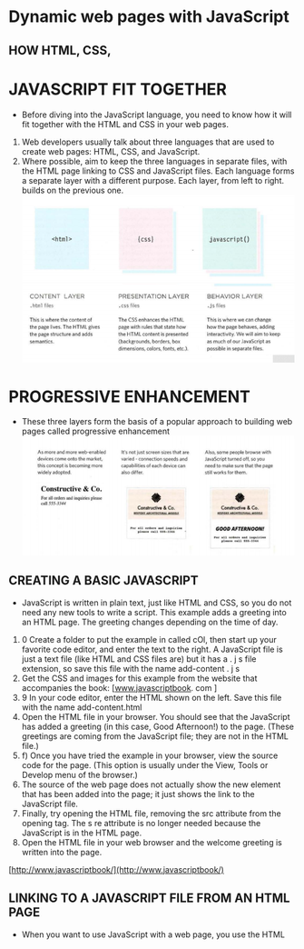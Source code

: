 #  Dynamic web pages with JavaScript 
## HOW HTML, CSS,
# JAVASCRIPT FIT TOGETHER
+ Before diving into the JavaScript language, you need to know how it will fit together with the HTML and CSS in your web pages. 
1. Web developers usually talk about three languages that are used to create web pages: HTML, CSS, and JavaScript. 
2. Where possible, aim to keep the three languages in separate files, with the HTML page linking to CSS and JavaScript files. 
Each language forms a separate layer with a different purpose. Each layer, from left to right. builds on the previous one.
![Image](555.png)
![image](666.png)
# PROGRESSIVE ENHANCEMENT
* These three layers form the basis of a popular approach to building web pages called progressive enhancement
![image](777.png)
## CREATING A BASIC JAVASCRIPT 
- JavaScript is written in plain text, just like HTML and CSS, so you do not need any new tools to write a script. This example adds a greeting into an HTML page. The greeting changes depending on the time of day. 
1. 0 Create a folder to put the example in called cOl, then start up your favorite code editor, and enter the text to the right. A JavaScript file is just a text file (like HTML and CSS files are) but it has a . j s file extension, so save this file with the name add-content . j s
2. Get the CSS and images for this example from the website that accompanies the book: [www.javascriptbook. com ]
3. 9 In your code editor, enter the HTML shown on the left. Save this file with the name add-content.html
3. Open the HTML file in your browser. You should see that the JavaScript has added a greeting (in this case, Good Afternoon!) to the page. (These greetings are coming from the JavaScript file; they are not in the HTML file.) 
5. f) Once you have tried the example in your browser, view the source code for the page. (This option is usually under the View, Tools or Develop menu of the browser.) 
6. The source of the web page does not actually show the new element that has been added into the page; it just shows the link to the JavaScript file. 
7. Finally, try opening the HTML file, removing the src attribute from the opening <script> tag, and adding the new code shown on the left between the opening <script> tag and the closing </script> tag. The s re attribute is no longer needed because the JavaScript is in the HTML page.
8. Open the HTML file in your web browser and the welcome greeting is written into the page. 


[http://www.javascriptbook/](http://www.javascriptbook/) 
## LINKING TO A JAVASCRIPT FILE FROM AN HTML PAGE 
+ When you want to use JavaScript with a web page, you use the HTML <script> element to tell the browser it is coming across a script. Its s re attribute tells people where the JavaScript file is stored. 
# How to usr objects and methodes 
![Image](888.png)
## JAVASCRIPT RUNS WHERE IT IS FOUND IN THE HTML
+ When the browser comes across a <script> element, it stops to load the script and then checks to see if it needs to do anything. 
![image](999.png)
# Bacic Javascript Instruction
+ In this chapter, you will start learning to read and write JavaScript. You wil l also learn how to give a web browser instructions you want it to follow.
## STATEMENTS 
+ A script is a series of instructions that a computer can follow one-by-one. Each individual instruction or step is known as a statement. Statements should end with a semicolon.  
![image](10.png)
## COMMENTS 
+ You should write comments to explain what your code does. They help make your code easier to read and understand. This can help you and others who read your code. 
## WHAT IS A VARIABLE? 
 A script will have to temporarily store the bits of information it needs to do its job. It can store this data in variables. 
 + A variable is a good name for this concept because the data stored
in a variable can change (or vary) each time a script runs. 
![image](11.png)
![image](12.png)
### DATA TYPES 
* JavaScript distinguishes between numbers, strings, and true or false values known as Booleans.  
## USING A VARIABLE TO STORE A NUMBER 
+ Here, three variables are created and values are assigned to them.
-  price holds the price of an
individual tile
- quantity holds the number
of tiles a customer wants
- tota 1 holds the total cost of the tiles 

## USING A VARIABLE TO STORE A STRING 
- For the moment, concentrate on the first four lines of JavaScript. Two variables are declared (username and message), and they are used to hold strings (the user's name and a message for that user). 
-  The code to update t he page (shown in the last four lines) is discussed fully in Chapter 5. This code selects two elements using the values of their id attributes. The text in those elements is updated using the values stored in these variables. 
## USING QUOTES INSIDE A STRING
+ Sometimes you will want to use a double or single quote mark within a string. 
## USING A VARIABLE TO STORE A BOOLEAN
+ A Boolean variable can only have a value of true or fa 1 se, but this data type is very helpful.  
## SHORTHAND FOR CREATING VARIABLES
+ CHANGING THE VALUE OF A VARIABLE
## RULES FOR NAMING VARIABLES 
1. The name must begin with a letter, dollar sign ($),or an underscore (_). It must not start with a number
2. The name can contain letters, numbers, dollar sign ($), or an underscore (_). Note that you must not use a dash(-) or a period (.) in a variable name. 
3. You cannot use keywords or reserved words. Keywords are special words that tell the interpreter to do something. For example, var is a keyword used to declare a variable. Reserved words are ones that may be used in a future version of JavaScript.
4. All variables are case sensitive, so score and Score would be different variable names, but it is bad practice to create two variables that have the same name using different cases. 
5. Use a name that describes the kind of information that the variable stores. For example, fi rstName might be used to store a person's first name, l astNarne for their last name, and age for their age. 
6. If your variable name is made up of more than one word, use a capital letter for the first letter of every word after the first word. For example, f i rstName rather than fi rstnarne (this is referred to as camel case). You can also use an underscore between each word (you cannot use a dash) 
